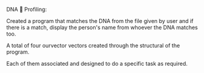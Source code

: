 DNA 🧬 Profiling:

Created a program that matches the DNA from the file given by user and if there is a match, display the person's name from whoever the DNA matches too. 

A total of four ourvector vectors created through the structural of the program. 

Each of them associated and designed to do a specific task as required.

